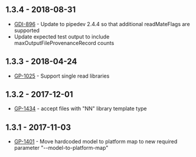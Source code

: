 ## 1.3.4 - 2018-08-31
- [GDI-896](https://jira.oicr.on.ca/browse/GDI-896) - Update to pipedev 2.4.4 so that additional readMateFlags are supported
- Update expected test output to include maxOutputFileProvenanceRecord counts
## 1.3.3 - 2018-04-24
- [GP-1025](https://jira.oicr.on.ca/browse/GP-1025) - Support single read libraries
## 1.3.2 - 2017-12-01
- [GP-1434](https://jira.oicr.on.ca/browse/GP-1434) - accept files with "NN" library template type
## 1.3.1 - 2017-11-03
- [GP-1401](https://jira.oicr.on.ca/browse/GP-1401) - Move hardcoded model to platform map to new required parameter "--model-to-platform-map"
